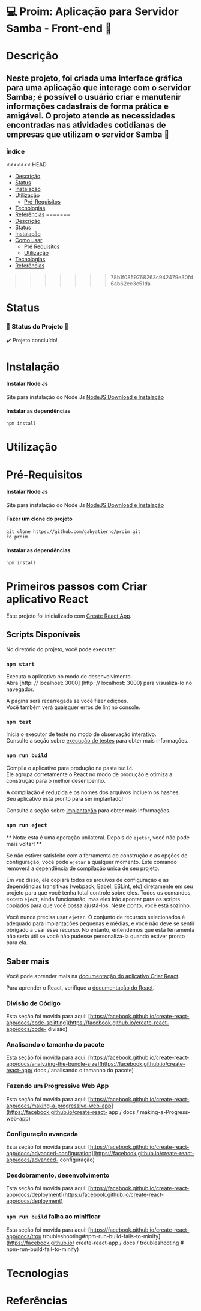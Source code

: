 # :computer: Proim: Aplicação para Servidor Samba - Front-end :art:

# Descrição
## Neste projeto, foi criada uma interface gráfica para uma aplicação que interage com o servidor Samba; é possível o usuário criar e manutenir informações cadastrais de forma prática e amigável. O projeto atende as necessidades encontradas nas atividades cotidianas de empresas que utilizam o servidor Samba :office:

### Índice

<!--ts-->
<<<<<<< HEAD
   * [Descrição](#Descrição)
   * [Status](#Status)
   * [Instalação](#Instalação)
   * [Utilização](#Utilização)
      * [Pré-Requisitos](#Pré-Requisitos)
   * [Tecnologias](#Tecnologias)
   * [Referências](#Referências)
=======
   * [Descrição](#descricao)
   * [Status](#status)
   * [Instalação](#Instalação)
   * [Como usar](#como-usar)
      * [Pré Requisitos](#Pré-Requisitos)
      * [Utilização](#utilizacao)
   * [Tecnologias](#tecnologias)
   * [Referências](#referencias)
>>>>>>> 78b1f0859768263c942479e30fd6ab62ee3c51da
<!--te-->

# Status
### :construction: Status do Projeto :construction:
:heavy_check_mark: Projeto concluído!

# Instalação

#### Instalar Node Js
Site para instalação do Node Js [NodeJS Download e Instalação](https://nodejs.org/en/)

#### Instalar as dependências
    npm install

# Utilização

# Pré-Requisitos
#### Instalar Node Js
Site para instalação do Node Js [NodeJS Download e Instalação](https://nodejs.org/en/)

#### Fazer um clone do projeto
    git clone https://github.com/gabyatierno/proim.git
    cd proim

#### Instalar as dependências
    npm install

# Primeiros passos com Criar aplicativo React

Este projeto foi inicializado com [Create React App](https://github.com/facebook/create-react-app).

## Scripts Disponíveis

No diretório do projeto, você pode executar:

### `npm start`

Executa o aplicativo no modo de desenvolvimento. \
Abra [http: // localhost: 3000] (http: // localhost: 3000) para visualizá-lo no navegador.

A página será recarregada se você fizer edições. \
Você também verá quaisquer erros de lint no console.

### `npm test`

Inicia o executor de teste no modo de observação interativo. \
Consulte a seção sobre [execução de testes](https://facebook.github.io/create-react-app/docs/running-tests) para obter mais informações.

### `npm run build`

Compila o aplicativo para produção na pasta `build`. \
Ele agrupa corretamente o React no modo de produção e otimiza a construção para o melhor desempenho.

A compilação é reduzida e os nomes dos arquivos incluem os hashes. \
Seu aplicativo está pronto para ser implantado!

Consulte a seção sobre [implantação](https://facebook.github.io/create-react-app/docs/deployment) para obter mais informações.

### `npm run eject`

** Nota: esta é uma operação unilateral. Depois de `ejetar`, você não pode mais voltar! **

Se não estiver satisfeito com a ferramenta de construção e as opções de configuração, você pode `ejetar` a qualquer momento. Este comando removerá a dependência de compilação única de seu projeto.

Em vez disso, ele copiará todos os arquivos de configuração e as dependências transitivas (webpack, Babel, ESLint, etc) diretamente em seu projeto para que você tenha total controle sobre eles. Todos os comandos, exceto `eject`, ainda funcionarão, mas eles irão apontar para os scripts copiados para que você possa ajustá-los. Neste ponto, você está sozinho.

Você nunca precisa usar `ejetar`. O conjunto de recursos selecionados é adequado para implantações pequenas e médias, e você não deve se sentir obrigado a usar esse recurso. No entanto, entendemos que esta ferramenta não seria útil se você não pudesse personalizá-la quando estiver pronto para ela.

## Saber mais

Você pode aprender mais na [documentação do aplicativo Criar React](https://facebook.github.io/create-react-app/docs/getting-started).

Para aprender o React, verifique a [documentação do React](https://reactjs.org/).

### Divisão de Código

Esta seção foi movida para aqui: [https://facebook.github.io/create-react-app/docs/code-splitting](https://facebook.github.io/create-react-app/docs/code- divisão)

### Analisando o tamanho do pacote

Esta seção foi movida para aqui: [https://facebook.github.io/create-react-app/docs/analyzing-the-bundle-size](https://facebook.github.io/create-react-app/ docs / analisando o tamanho do pacote)

### Fazendo um Progressive Web App

Esta seção foi movida para aqui: [https://facebook.github.io/create-react-app/docs/making-a-progressive-web-app](https://facebook.github.io/create-react- app / docs / making-a-Progress-web-app)

### Configuração avançada

Esta seção foi movida para aqui: [https://facebook.github.io/create-react-app/docs/advanced-configuration](https://facebook.github.io/create-react-app/docs/advanced- configuração)

### Desdobramento, desenvolvimento

Esta seção foi movida para aqui: [https://facebook.github.io/create-react-app/docs/deployment](https://facebook.github.io/create-react-app/docs/deployment)

### `npm run build` falha ao minificar

Esta seção foi movida para aqui: [https://facebook.github.io/create-react-app/docs/trou troubleshooting#npm-run-build-fails-to-minify](https://facebook.github.io/ create-react-app / docs / troubleshooting # npm-run-build-fail-to-minify)

# Tecnologias

# Referências
